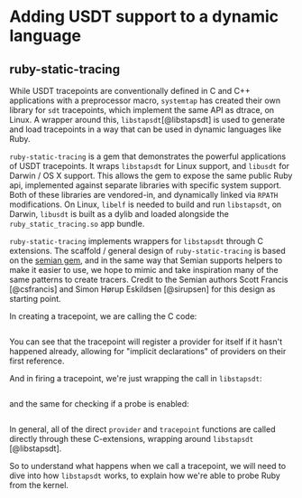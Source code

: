 # Adding USDT support to a dynamic language

## ruby-static-tracing

While USDT tracepoints are conventionally defined in C and C++ applications with a preprocessor macro, `systemtap` has created their own library for `sdt` tracepoints, which implement the same API as dtrace, on Linux. A wrapper around this, `libstapsdt`[@libstapsdt] is used to generate and load tracepoints in a way that can be used in dynamic languages like Ruby.

`ruby-static-tracing` is a gem that demonstrates the powerful applications of USDT tracepoints. It wraps `libstapsdt` for Linux support, and `libusdt` for Darwin / OS X support. This allows the gem to expose the same public Ruby api, implemented against separate libraries with specific system support. Both of these libraries are vendored-in, and dynamically linked via `RPATH` modifications. On Linux, `libelf` is needed to build and run `libstapsdt`, on Darwin, `libusdt` is built as a dylib and loaded alongside the `ruby_static_tracing.so` app bundle.

`ruby-static-tracing` implements wrappers for `libstapsdt` through C extensions. The scaffold / general design of `ruby-static-tracing` is based on the [semian gem](https://github.com/Shopify/semian), and in the same way that Semian supports helpers to make it easier to use, we hope to mimic and take inspiration many of the same patterns to create tracers. Credit to the Semian authors Scott Francis [@csfrancis] and Simon Hørup Eskildsen [@sirupsen] for this design as starting point.

In creating a tracepoint, we are calling the C code:

```{.c include=src/ruby-static-tracing/ext/ruby-static-tracing/linux/tracepoint.c startLine=13 endLine=40}
```

You can see that the tracepoint will register a provider for itself if it hasn't happened already, allowing
for "implicit declarations" of providers on their first reference.

And in firing a tracepoint, we're just wrapping the call in `libstapsdt`:

```{.c include=src/ruby-static-tracing/ext/ruby-static-tracing/linux/tracepoint.c startLine=54 endLine=71}
```

and the same for checking if a probe is enabled:

```{.c include=src/ruby-static-tracing/ext/ruby-static-tracing/linux/tracepoint.c startLine=81 endLine=87}
```

In general, all of the direct `provider` and `tracepoint` functions are called directly through these C-extensions, wrapping around `libstapsdt` [@libstapsdt].

So to understand what happens when we call a tracepoint, we will need to dive into how `libstapsdt` works, to explain how we're able to probe Ruby from the kernel.
